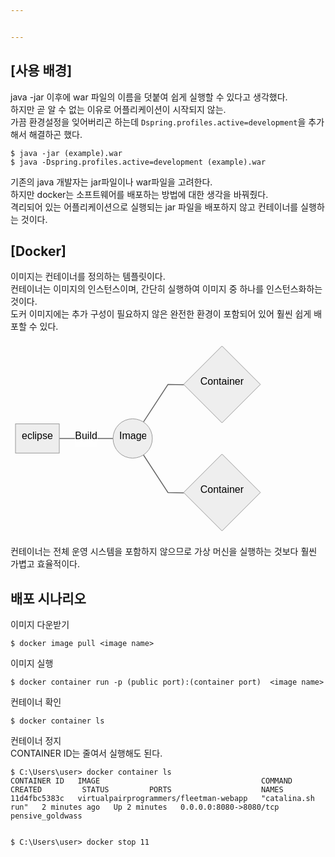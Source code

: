 ```yaml
---


---
```


<h2 id="사용-배경">[사용 배경]</h2>
<p>java -jar 이후에 war 파일의 이름을 덧붙여 쉽게 실행할 수 있다고 생각했다.<br>
하지만 곧 알 수 없는 이유로 어플리케이션이 시작되지 않는.<br>
가끔 환경설정을 잊어버리곤 하는데 <code>Dspring.profiles.active=development</code>을  추가해서 해결하곤 했다.</p>
<pre><code>$ java -jar (example).war
$ java -Dspring.profiles.active=development (example).war
</code></pre>
<p>기존의 java 개발자는 jar파일이나 war파일을 고려한다.<br>
하지만 docker는 소프트웨어를 배포하는 방법에 대한 생각을 바꿔줬다.<br>
격리되어 있는 어플리케이션으로 실행되는 jar 파일을 배포하지 않고 컨테이너를 실행하는 것이다.</p>
<h2 id="docker">[Docker]</h2>
<p>이미지는 컨테이너를 정의하는 템플릿이다.<br>
컨테이너는 이미지의 인스턴스이며, 간단히 실행하여 이미지 중 하나를 인스턴스화하는 것이다.<br>
도커 이미지에는 추가 구성이 필요하지 않은 완전한 환경이 포함되어 있어 훨씬 쉽게 배포할 수 있다.</p>
<pre class=" language-mermaid"><svg id="mermaid-svg-JRsJnpAagw4zrXFb" width="100%" xmlns="http://www.w3.org/2000/svg" xmlns:xlink="http://www.w3.org/1999/xlink" height="311.90252685546875" style="max-width: 407.9012451171875px;" viewBox="0 0 407.9012451171875 311.90252685546875"><style>#mermaid-svg-JRsJnpAagw4zrXFb{font-family:"trebuchet ms",verdana,arial,sans-serif;font-size:16px;fill:#000000;}#mermaid-svg-JRsJnpAagw4zrXFb .error-icon{fill:#552222;}#mermaid-svg-JRsJnpAagw4zrXFb .error-text{fill:#552222;stroke:#552222;}#mermaid-svg-JRsJnpAagw4zrXFb .edge-thickness-normal{stroke-width:2px;}#mermaid-svg-JRsJnpAagw4zrXFb .edge-thickness-thick{stroke-width:3.5px;}#mermaid-svg-JRsJnpAagw4zrXFb .edge-pattern-solid{stroke-dasharray:0;}#mermaid-svg-JRsJnpAagw4zrXFb .edge-pattern-dashed{stroke-dasharray:3;}#mermaid-svg-JRsJnpAagw4zrXFb .edge-pattern-dotted{stroke-dasharray:2;}#mermaid-svg-JRsJnpAagw4zrXFb .marker{fill:#666;stroke:#666;}#mermaid-svg-JRsJnpAagw4zrXFb .marker.cross{stroke:#666;}#mermaid-svg-JRsJnpAagw4zrXFb svg{font-family:"trebuchet ms",verdana,arial,sans-serif;font-size:16px;}#mermaid-svg-JRsJnpAagw4zrXFb .label{font-family:"trebuchet ms",verdana,arial,sans-serif;color:#000000;}#mermaid-svg-JRsJnpAagw4zrXFb .cluster-label text{fill:#333;}#mermaid-svg-JRsJnpAagw4zrXFb .cluster-label span{color:#333;}#mermaid-svg-JRsJnpAagw4zrXFb .label text,#mermaid-svg-JRsJnpAagw4zrXFb span{fill:#000000;color:#000000;}#mermaid-svg-JRsJnpAagw4zrXFb .node rect,#mermaid-svg-JRsJnpAagw4zrXFb .node circle,#mermaid-svg-JRsJnpAagw4zrXFb .node ellipse,#mermaid-svg-JRsJnpAagw4zrXFb .node polygon,#mermaid-svg-JRsJnpAagw4zrXFb .node path{fill:#eee;stroke:#999;stroke-width:1px;}#mermaid-svg-JRsJnpAagw4zrXFb .node .label{text-align:center;}#mermaid-svg-JRsJnpAagw4zrXFb .node.clickable{cursor:pointer;}#mermaid-svg-JRsJnpAagw4zrXFb .arrowheadPath{fill:#333333;}#mermaid-svg-JRsJnpAagw4zrXFb .edgePath .path{stroke:#666;stroke-width:1.5px;}#mermaid-svg-JRsJnpAagw4zrXFb .flowchart-link{stroke:#666;fill:none;}#mermaid-svg-JRsJnpAagw4zrXFb .edgeLabel{background-color:white;text-align:center;}#mermaid-svg-JRsJnpAagw4zrXFb .edgeLabel rect{opacity:0.5;background-color:white;fill:white;}#mermaid-svg-JRsJnpAagw4zrXFb .cluster rect{fill:hsl(210,66.6666666667%,95%);stroke:#26a;stroke-width:1px;}#mermaid-svg-JRsJnpAagw4zrXFb .cluster text{fill:#333;}#mermaid-svg-JRsJnpAagw4zrXFb .cluster span{color:#333;}#mermaid-svg-JRsJnpAagw4zrXFb div.mermaidTooltip{position:absolute;text-align:center;max-width:200px;padding:2px;font-family:"trebuchet ms",verdana,arial,sans-serif;font-size:12px;background:hsl(-160,0%,93.3333333333%);border:1px solid #26a;border-radius:2px;pointer-events:none;z-index:100;}#mermaid-svg-JRsJnpAagw4zrXFb:root{--mermaid-font-family:"trebuchet ms",verdana,arial,sans-serif;}#mermaid-svg-JRsJnpAagw4zrXFb flowchart{fill:apa;}</style><g><g class="output"><g class="clusters"></g><g class="edgePaths"><g class="edgePath LS-A LE-B" style="opacity: 1;" id="L-A-B"><path class="path" d="M78.05000305175781,155.9512481689453L121.05000305175781,155.9512481689453L164.0500030517578,155.9512481689453" marker-end="url(https://stackedit.io/app#arrowhead265)" style="fill:none"></path><defs><marker id="arrowhead265" viewBox="0 0 10 10" refX="9" refY="5" markerUnits="strokeWidth" markerWidth="8" markerHeight="6" orient="auto"><path d="M 0 0 L 10 5 L 0 10 z" class="arrowheadPath" style="stroke-width: 1; stroke-dasharray: 1, 0;"></path></marker></defs></g><g class="edgePath LS-B LE-D" style="opacity: 1;" id="L-B-D"><path class="path" d="M212.69141749655685,129.61576177495473L251.95000457763672,69.47562408447266L277.4500060081482,69.97562408447266" marker-end="url(https://stackedit.io/app#arrowhead266)" style="fill:none"></path><defs><marker id="arrowhead266" viewBox="0 0 10 10" refX="9" refY="5" markerUnits="strokeWidth" markerWidth="8" markerHeight="6" orient="auto"><path d="M 0 0 L 10 5 L 0 10 z" class="arrowheadPath" style="stroke-width: 1; stroke-dasharray: 1, 0;"></path></marker></defs></g><g class="edgePath LS-B LE-F" style="opacity: 1;" id="L-B-F"><path class="path" d="M212.69141749655685,182.2867345629359L251.95000457763672,242.42687225341797L277.4500060081481,242.92687225341797" marker-end="url(https://stackedit.io/app#arrowhead267)" style="fill:none"></path><defs><marker id="arrowhead267" viewBox="0 0 10 10" refX="9" refY="5" markerUnits="strokeWidth" markerWidth="8" markerHeight="6" orient="auto"><path d="M 0 0 L 10 5 L 0 10 z" class="arrowheadPath" style="stroke-width: 1; stroke-dasharray: 1, 0;"></path></marker></defs></g></g><g class="edgeLabels"><g class="edgeLabel" style="opacity: 1;" transform="translate(121.05000305175781,155.9512481689453)"><g transform="translate(-18,-13.356249809265137)" class="label"><rect rx="0" ry="0" width="36" height="26.712499618530273"></rect><foreignObject width="36" height="26.712499618530273"><div xmlns="http://www.w3.org/1999/xhtml" style="display: inline-block; white-space: nowrap;"><span id="L-L-A-B" class="edgeLabel L-LS-A' L-LE-B">Build</span></div></foreignObject></g></g><g class="edgeLabel" style="opacity: 1;" transform=""><g transform="translate(0,0)" class="label"><rect rx="0" ry="0" width="0" height="0"></rect><foreignObject width="0" height="0"><div xmlns="http://www.w3.org/1999/xhtml" style="display: inline-block; white-space: nowrap;"><span id="L-L-B-D" class="edgeLabel L-LS-B' L-LE-D"></span></div></foreignObject></g></g><g class="edgeLabel" style="opacity: 1;" transform=""><g transform="translate(0,0)" class="label"><rect rx="0" ry="0" width="0" height="0"></rect><foreignObject width="0" height="0"><div xmlns="http://www.w3.org/1999/xhtml" style="display: inline-block; white-space: nowrap;"><span id="L-L-B-F" class="edgeLabel L-LS-B' L-LE-F"></span></div></foreignObject></g></g></g><g class="nodes"><g class="node default" style="opacity: 1;" id="flowchart-A-1102" transform="translate(43.025001525878906,155.9512481689453)"><rect rx="0" ry="0" x="-35.02499961853027" y="-23.356249809265137" width="70.04999923706055" height="46.71249961853027" class="label-container"></rect><g class="label" transform="translate(0,0)"><g transform="translate(-25.024999618530273,-13.356249809265137)"><foreignObject width="50.04999923706055" height="26.712499618530273"><div xmlns="http://www.w3.org/1999/xhtml" style="display: inline-block; white-space: nowrap;">eclipse</div></foreignObject></g></g></g><g class="node default" style="opacity: 1;" id="flowchart-B-1103" transform="translate(195.50000381469727,155.9512481689453)"><circle x="-31.450000762939453" y="-23.356249809265137" r="31.450000762939453" class="label-container"></circle><g class="label" transform="translate(0,0)"><g transform="translate(-21.450000762939453,-13.356249809265137)"><foreignObject width="42.900001525878906" height="26.712499618530273"><div xmlns="http://www.w3.org/1999/xhtml" style="display: inline-block; white-space: nowrap;">Image</div></foreignObject></g></g></g><g class="node default" style="opacity: 1;" id="flowchart-D-1105" transform="translate(338.4256286621094,69.47562408447266)"><polygon points="61.47562551498413,0 122.95125102996826,-61.47562551498413 61.47562551498413,-122.95125102996826 0,-61.47562551498413" transform="translate(-61.47562551498413,61.47562551498413)" class="label-container"></polygon><g class="label" transform="translate(0,0)"><g transform="translate(-34.95000076293945,-13.356249809265137)"><foreignObject width="69.9000015258789" height="26.712499618530273"><div xmlns="http://www.w3.org/1999/xhtml" style="display: inline-block; white-space: nowrap;">Container</div></foreignObject></g></g></g><g class="node default" style="opacity: 1;" id="flowchart-F-1107" transform="translate(338.4256286621094,242.42687225341797)"><polygon points="61.47562551498413,0 122.95125102996826,-61.47562551498413 61.47562551498413,-122.95125102996826 0,-61.47562551498413" transform="translate(-61.47562551498413,61.47562551498413)" class="label-container"></polygon><g class="label" transform="translate(0,0)"><g transform="translate(-34.95000076293945,-13.356249809265137)"><foreignObject width="69.9000015258789" height="26.712499618530273"><div xmlns="http://www.w3.org/1999/xhtml" style="display: inline-block; white-space: nowrap;">Container</div></foreignObject></g></g></g></g></g></g></svg></pre>
<p>컨테이너는 전체 운영 시스템을 포함하지 않으므로 가상 머신을 실행하는 것보다 훨씬 가볍고 효율적이다.</p>
<h2 id="배포-시나리오">배포 시나리오</h2>
<p>이미지 다운받기</p>
<pre><code>$ docker image pull &lt;image name&gt;
</code></pre>
<p>이미지 실행</p>
<pre><code>$ docker container run -p (public port):(container port)  &lt;image name&gt;
</code></pre>
<p>컨테이너 확인</p>
<pre><code>$ docker container ls
</code></pre>
<p>컨테이너 정지<br>
CONTAINER ID는  줄여서 실행해도 된다.</p>
<pre><code>$ C:\Users\user&gt; docker container ls
CONTAINER ID   IMAGE                                    COMMAND             CREATED         STATUS         PORTS                    NAMES
11d4fbc5383c   virtualpairprogrammers/fleetman-webapp   "catalina.sh run"   2 minutes ago   Up 2 minutes   0.0.0.0:8080-&gt;8080/tcp   pensive_goldwass

$ C:\Users\user&gt; docker stop 11
</code></pre>

